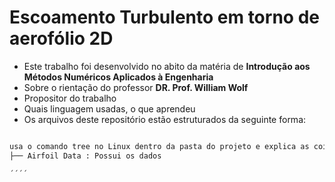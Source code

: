 # Escoamento Turbulento em torno de aerofólio 2D

* Este trabalho foi desenvolvido no abito da matéria de **Introdução aos Métodos Numéricos Aplicados à Engenharia**
* Sobre o rientação do professor **DR. Prof. William Wolf** 
* Propositor do trabalho 
* Quais linguagem usadas, o que aprendeu
* Os arquivos deste repositório estão estruturados da seguinte forma: 
```bash

usa o comando tree no Linux dentro da pasta do projeto e explica as coisas, tipo isso
├── Airfoil Data : Possui os dados

´´´´



